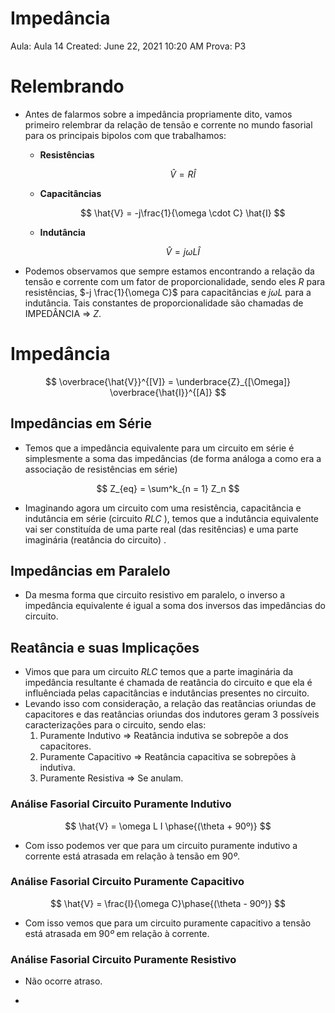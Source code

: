# Impedância

Aula: Aula 14
Created: June 22, 2021 10:20 AM
Prova: P3

# Relembrando

- Antes de falarmos sobre a impedância propriamente dito, vamos primeiro relembrar da relação de tensão e corrente no mundo fasorial para os principais bipolos com que trabalhamos:
    - **Resistências**
        
        $$
        \hat{V} = R\hat{I}
        $$
        
    - **Capacitâncias**
        
        $$
        \hat{V} = -j\frac{1}{\omega \cdot C} \hat{I}
        $$
        
    - **Indutância**
        
        $$
        \hat{V} = j \omega L \hat{I}
        $$
        

- Podemos observamos que sempre estamos encontrando a relação da tensão e corrente com um fator de proporcionalidade, sendo eles $R$ para resistências, $-j \frac{1}{\omega C}$ para capacitâncias e $j \omega L$ para a indutância. Tais constantes de proporcionalidade são chamadas de IMPEDÂNCIA ⇒ $Z$.

# Impedância

$$
\overbrace{\hat{V}}^{[V]} = \underbrace{Z}_{[\Omega]} \overbrace{\hat{I}}^{[A]}
$$

## Impedâncias em Série

- Temos que a impedância equivalente para um circuito em série é simplesmente a soma das impedâncias (de forma análoga a como era a associação de resistências em série)

$$
Z_{eq} = \sum^k_{n = 1} Z_n
$$

- Imaginando agora um circuito com uma resistência, capacitância e indutância em série (circuito $RLC$
), temos que a indutância equivalente vai ser constituída de uma parte real (das resitências) e uma parte imaginária (reatância do circuito) .

## Impedâncias em Paralelo

- Da mesma forma que circuito resistivo em paralelo, o inverso a impedância equivalente é igual a soma dos inversos das impedâncias do circuito.

## Reatância e suas Implicações

- Vimos que para um circuito $RLC$ temos que a parte imaginária da impedância resultante é chamada de reatância do circuito e que ela é influênciada pelas capacitâncias e indutâncias presentes no circuito.
- Levando isso com consideração, a relação das reatâncias oriundas de capacitores e das reatâncias oriundas dos indutores geram 3 possíveis caracterizações para o circuito, sendo elas:
    1. Puramente Indutivo ⇒ Reatância indutiva se sobrepõe a dos capacitores.
    2. Puramente Capacitivo ⇒ Reatância capacitiva se sobrepões à indutiva.
    3. Puramente Resistiva ⇒ Se anulam.
    

### Análise Fasorial Circuito Puramente Indutivo

$$
\hat{V} = \omega L I \phase{(\theta + 90º)}
$$

- Com isso podemos ver que para um  circuito puramente indutivo a corrente está atrasada em relação à tensão em $90º$.

### Análise Fasorial Circuito Puramente Capacitivo

 

$$
\hat{V} = \frac{I}{\omega C}\phase{(\theta - 90º)}
$$

- Com isso vemos que para um circuito puramente capacitivo a tensão está atrasada em $90º$ em relação à corrente.

### Análise Fasorial Circuito Puramente Resistivo

- Não ocorre atraso.

-